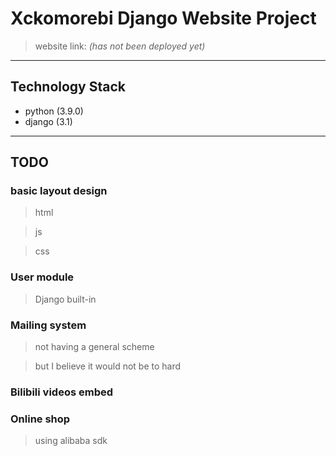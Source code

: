 # Xckomorebi Django Website Project 
> website link: *(has not been deployed yet)*

---

## Technology Stack
* python (3.9.0)
* django (3.1)

---

## TODO
### basic layout design
> html

> js

> css
### User module
> Django built-in 

> 

### Mailing system
> not having a general scheme

> but I believe it would not be to hard

### Bilibili videos embed

### Online shop
> using alibaba sdk